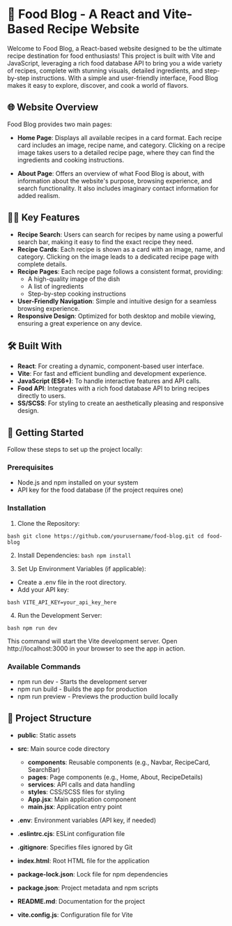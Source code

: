 # 🍲 Food Blog - A React and Vite-Based Recipe Website

Welcome to Food Blog, a React-based website designed to be the ultimate recipe destination for food enthusiasts! This project is built with Vite and JavaScript, leveraging a rich food database API to bring you a wide variety of recipes, complete with stunning visuals, detailed ingredients, and step-by-step instructions. With a simple and user-friendly interface, Food Blog makes it easy to explore, discover, and cook a world of flavors.

## 🌐 Website Overview
Food Blog provides two main pages:

- **Home Page**: Displays all available recipes in a card format. Each recipe card includes an image, recipe name, and category. Clicking on a recipe image takes users to a detailed recipe page, where they can find the ingredients and cooking instructions.

- **About Page**: Offers an overview of what Food Blog is about, with information about the website's purpose, browsing experience, and search functionality. It also includes imaginary contact information for added realism.

## 🧑‍🍳 Key Features
- **Recipe Search**: Users can search for recipes by name using a powerful search bar, making it easy to find the exact recipe they need.
- **Recipe Cards**: Each recipe is shown as a card with an image, name, and category. Clicking on the image leads to a dedicated recipe page with complete details.
- **Recipe Pages**: Each recipe page follows a consistent format, providing:
   - A high-quality image of the dish
   - A list of ingredients
   - Step-by-step cooking instructions
- **User-Friendly Navigation**: Simple and intuitive design for a seamless browsing experience.
- **Responsive Design**: Optimized for both desktop and mobile viewing, ensuring a great experience on any device.

## 🛠️ Built With
- **React**: For creating a dynamic, component-based user interface.
- **Vite**: For fast and efficient bundling and development experience.
- **JavaScript (ES6+)**: To handle interactive features and API calls.
- **Food API**: Integrates with a rich food database API to bring recipes directly to users.
- **SS/SCSS**: For styling to create an aesthetically pleasing and responsive design.

## 🚀 Getting Started
Follow these steps to set up the project locally:

### Prerequisites
- Node.js and npm installed on your system
- API key for the food database (if the project requires one)
  
### Installation

1. Clone the Repository:

``bash
git clone https://github.com/yourusername/food-blog.git
cd food-blog
``

2. Install Dependencies:
`bash
npm install
`

3. Set Up Environment Variables (if applicable):
- Create a .env file in the root directory.
- Add your API key:
  
`bash
VITE_API_KEY=your_api_key_here
`

4. Run the Development Server:

`bash
npm run dev
`

This command will start the Vite development server. Open http://localhost:3000 in your browser to see the app in action.

### Available Commands
- npm run dev - Starts the development server
- npm run build - Builds the app for production
- npm run preview - Previews the production build locally

## 📂 Project Structure

- **public**: Static assets

- **src**: Main source code directory
  - **components**: Reusable components (e.g., Navbar, RecipeCard, SearchBar)
  - **pages**: Page components (e.g., Home, About, RecipeDetails)
  - **services**: API calls and data handling
  - **styles**: CSS/SCSS files for styling
  - **App.jsx**: Main application component
  - **main.jsx**: Application entry point

- **.env**: Environment variables (API key, if needed)
- **.eslintrc.cjs**: ESLint configuration file
- **.gitignore**: Specifies files ignored by Git
- **index.html**: Root HTML file for the application
- **package-lock.json**: Lock file for npm dependencies
- **package.json**: Project metadata and npm scripts
- **README.md**: Documentation for the project
- **vite.config.js**: Configuration file for Vite
